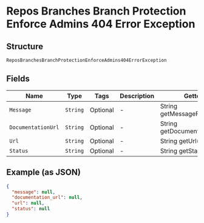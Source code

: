 
# Repos Branches Branch Protection Enforce Admins 404 Error Exception

## Structure

`ReposBranchesBranchProtectionEnforceAdmins404ErrorException`

## Fields

| Name | Type | Tags | Description | Getter | Setter |
|  --- | --- | --- | --- | --- | --- |
| `Message` | `String` | Optional | - | String getMessageField() | setMessageField(String messageField) |
| `DocumentationUrl` | `String` | Optional | - | String getDocumentationUrl() | setDocumentationUrl(String documentationUrl) |
| `Url` | `String` | Optional | - | String getUrl() | setUrl(String url) |
| `Status` | `String` | Optional | - | String getStatus() | setStatus(String status) |

## Example (as JSON)

```json
{
  "message": null,
  "documentation_url": null,
  "url": null,
  "status": null
}
```

